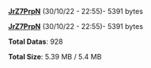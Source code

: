 [**JrZ7PrpN**](/data/JrZ7PrpN.txt) (30/10/22 - 22:55)- 5391 bytes

[**JrZ7PrpN**](/data/JrZ7PrpN.txt) (30/10/22 - 22:55)- 5391 bytes

**Total Datas**: 928

**Total Size**: 5.39 MB / 5.4 MB